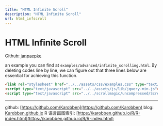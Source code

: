 ```yaml
---
title: "HTML Infinite Scroll"
description: "HTML Infinite Scroll"
url: html_infscroll
---
```


# HTML Infinite Scroll

Github: [janpaepke](https://github.com/janpaepke/ScrollMagic)


an example you can find at `examples/advanced/infinite_scrolling.html`.
By deleting codes line by line, we can figure out that three lines below are essential for achieving this function.
```html
<link rel="stylesheet" href="../../assets/css/examples.css" type="text/css">
<script type="text/javascript" src="../../assets/js/lib/jquery.min.js"></script>
<script type="text/javascript" src="../../scrollmagic/uncompressed/ScrollMagic.js"></script>
```

---
github: [https://github.com/Karobben](https://github.com/Karobben)
blog: [Karobben.github.io](http://Karobben.github.io)
R 语言画图索引: [https://karobben.github.io/R/R-index.html](https://karobben.github.io/R/R-index.html)
